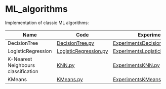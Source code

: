 # ML_algorithms
Implementation of classic ML algorithms:

|Name| Code | Experiments | Date|
|----|----|----| :----: |
|DecisionTree|[DecisionTree.py](./decision-tree/decision-tree.py)|[ExperimentsDecisionTree.py](./decision-tree/decision-tree_experiments.py)|12.12.2022|
|LogisticRegression|[LogisticRegression.py](./logistic-regression/modules/linear_model.py)|[ExperimentsLogisticRegression.py](./logistic-regression/linear_model_experiments.py)|28.11.2022|
|K-Nearest Neighbours <br> classification|[KNN.py](./knn-classification/knn/classification.py)|[ExperimentsKNN.py](./knn-classification/knn_experiments.py)|13.11.2022|
|KMeans|[KMeans.py](./kmeans/kmeans.py)|[ExperimentsKMeans.py](./kmeans/kmeans_experiments.py)|26.10.2021|
